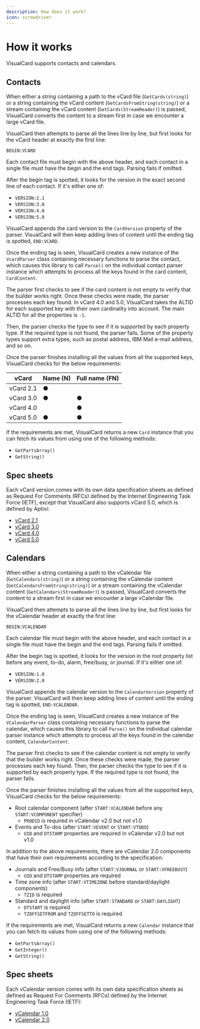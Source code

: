 ```yaml
---
description: How does it work?
icon: screwdriver
---
```


# How it works

VisualCard supports contacts and calendars.

## Contacts

When either a string containing a path to the vCard file (`GetCards(string)`) or a string containing the vCard content (`GetCardsFromString(string)`) or a stream containing the vCard content (`GetCards(StreamReader)`) is passed, VisualCard converts the content to a stream first in case we encounter a large vCard file.

VisualCard then attempts to parse all the lines line by line, but first looks for the vCard header at exactly the first line:

```vcard
BEGIN:VCARD
```

Each contact file must begin with the above header, and each contact in a single file must have the begin and the end tags. Parsing fails if omitted.

After the begin tag is spotted, it looks for the version in the exact second line of each contact. If it's either one of:

* `VERSION:2.1`
* `VERSION:3.0`
* `VERSION:4.0`
* `VERSION:5.0`

VisualCard appends the card version to the `CardVersion` property of the parser. VisualCard will then keep adding lines of content until the ending tag is spotted, `END:VCARD`.

Once the ending tag is seen, VisualCard creates a new instance of the `VcardParser` class containing necessary functions to parse the contact, which causes this library to call `Parse()` on the individual contact parser instance which attempts to process all the keys found in the card content, `CardContent`.

The parser first checks to see if the card content is not empty to verify that the builder works right. Once these checks were made, the parser processes each key found. In vCard 4.0 and 5.0, VisualCard takes the ALTID for each supported key with their own cardinality into account. The main ALTID for all the properties is `-1`.

Then, the parser checks the type to see if it is supported by each property type. If the required type is not found, the parser fails. Some of the property types support extra types, such as postal address, IBM Mail e-mail address, and so on.

Once the parser finishes installing all the values from all the supported keys, VisualCard checks for the below requirements:

| vCard     | Name (N) | Full name (FN) |
| --------- | -------- | -------------- |
| vCard 2.1 | ●        |                |
| vCard 3.0 | ●        | ●              |
| vCard 4.0 |          | ●              |
| vCard 5.0 | ●        | ●              |

If the requirements are met, VisualCard returns a new `Card` instance that you can fetch its values from using one of the following methods:

* `GetPartsArray()`
* `GetString()`

## Spec sheets

Each vCard version comes with its own data specification sheets as defined as Request For Comments (RFCs) defined by the Internet Engineering Task Force (IETF), except that VisualCard also supports vCard 5.0, which is defined by Aptivi:

* [vCard 2.1](https://github.com/Aptivi/VisualCard/raw/main/VisualCard/Specs/vcard-21.txt)
* [vCard 3.0](https://github.com/Aptivi/VisualCard/raw/main/VisualCard/Specs/vcard-30-rfc2426.txt)
* [vCard 4.0](https://github.com/Aptivi/VisualCard/raw/main/VisualCard/Specs/vcard-40-rfc6350.txt)
* [vCard 5.0](https://github.com/Aptivi/VisualCard/raw/main/VisualCard/Specs/vcard-50-aptivi.txt)

## Calendars

When either a string containing a path to the vCalendar file (`GetCalendars(string)`) or a string containing the vCalendar content (`GetCalendarsFromString(string)`) or a stream containing the vCalendar content (`GetCalendars(StreamReader)`) is passed, VisualCard converts the content to a stream first in case we encounter a large vCalendar file.

VisualCard then attempts to parse all the lines line by line, but first looks for the vCalendar header at exactly the first line:

```vcard
BEGIN:VCALENDAR
```

Each calendar file must begin with the above header, and each contact in a single file must have the begin and the end tags. Parsing fails if omitted.

After the begin tag is spotted, it looks for the version in the root property list before any event, to-do, alarm, free/busy, or journal. If it's either one of:

* `VERSION:1.0`
* `VERSION:2.0`

VisualCard appends the calendar version to the `CalendarVersion` property of the parser. VisualCard will then keep adding lines of content until the ending tag is spotted, `END:VCALENDAR`.

Once the ending tag is seen, VisualCard creates a new instance of the `VCalendarParser` class containing necessary functions to parse the calendar, which causes this library to call `Parse()` on the individual calendar parser instance which attempts to process all the keys found in the calendar content, `CalendarContent`.

The parser first checks to see if the calendar content is not empty to verify that the builder works right. Once these checks were made, the parser processes each key found. Then, the parser checks the type to see if it is supported by each property type. If the required type is not found, the parser fails.

Once the parser finishes installing all the values from all the supported keys, VisualCard checks for the below requirements:

* Root calendar component (after `START:VCALENDAR` before any `START:VCOMPONENT` specifier)
  * `PRODID` is required in vCalendar v2.0 but not v1.0
* Events and To-dos (after `START:VEVENT` or `START:VTODO`)
  * `UID` and `DTSTAMP` properties are required in vCalendar v2.0 but not v1.0

In addition to the above requirements, there are vCalendar 2.0 components that have their own requirements according to the specification:

* Journals and Free/Busy info (after `START:VJOURNAL` or `START:VFREEBUSY`)
  * `UID` and `DTSTAMP` properties are required
* Time zone info (after `START:VTIMEZONE` before standard/daylight components)
  * `TZID` is required
* Standard and daylight info (after `START:STANDARD` or `START:DAYLIGHT`)
  * `DTSTART` is required
  * `TZOFFSETFROM` and `TZOFFSETTO` is required

If the requirements are met, VisualCard returns a new `Calendar` instance that you can fetch its values from using one of the following methods:

* `GetPartsArray()`
* `GetInteger()`
* `GetString()`

## Spec sheets

Each vCalendar version comes with its own data specification sheets as defined as Request For Comments (RFCs) defined by the Internet Engineering Task Force (IETF):

* [vCalendar 1.0](https://github.com/Aptivi/VisualCard/raw/main/VisualCard.Calendar/Specs/vcalendar-10.txt)
* [vCalendar 2.0](https://github.com/Aptivi/VisualCard/raw/main/VisualCard.Calendar/Specs/vcalendar-20-rfc5545.txt)
